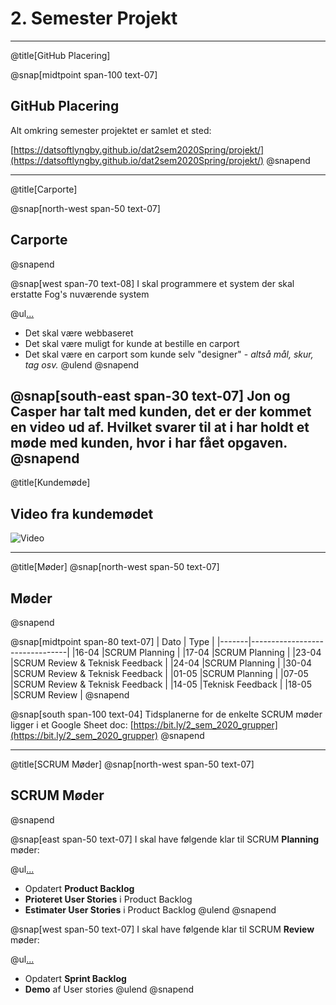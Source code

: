 ﻿# 2. Semester Projekt

---
@title[GitHub Placering]

@snap[midtpoint span-100 text-07]
## GitHub Placering

Alt omkring semester projektet er samlet et sted:

[https://datsoftlyngby.github.io/dat2sem2020Spring/projekt/](https://datsoftlyngby.github.io/dat2sem2020Spring/projekt/)
@snapend

---
@title[Carporte]

@snap[north-west span-50 text-07]
## Carporte
@snapend

@snap[west span-70 text-08]
I skal programmere et system der skal erstatte Fog's nuværende system

@ul[...](false)
- Det skal være webbaseret
- Det skal være muligt for kunde at bestille en carport
- Det skal være en carport som kunde selv "designer" - *altså mål, skur, tag osv.*
@ulend
@snapend

@snap[south-east span-30 text-07]
Jon og Casper har talt med kunden, det er der kommet en video ud af. Hvilket svarer til at i har holdt et møde med kunden, hvor i har fået opgaven.
@snapend
---
@title[Kundemøde]
## Video fra kundemødet
![Video](https://www.youtube.com/embed/OMatlvol_ns)

---
@title[Møder]
@snap[north-west span-50 text-07]
## Møder
@snapend

@snap[midtpoint span-80 text-07]
| Dato  | Type                           |
|-------|--------------------------------|
|16-04  |SCRUM Planning                  |
|17-04  |SCRUM Planning                  |
|23-04  |SCRUM Review & Teknisk Feedback |
|24-04  |SCRUM Planning                  |
|30-04  |SCRUM Review & Teknisk Feedback |
|01-05  |SCRUM Planning                  |
|07-05  |SCRUM Review & Teknisk Feedback |
|14-05  |Teknisk Feedback                |
|18-05  |SCRUM Review                    |
@snapend

@snap[south span-100 text-04]
Tidsplanerne for de enkelte SCRUM møder ligger i et Google Sheet doc: [https://bit.ly/2_sem_2020_grupper](https://bit.ly/2_sem_2020_grupper)
@snapend

---
@title[SCRUM Møder]
@snap[north-west span-50 text-07]
## SCRUM Møder
@snapend

@snap[east span-50 text-07]
I skal have følgende klar til SCRUM **Planning** møder:

@ul[...](false)
- Opdatert **Product Backlog**
- **Prioteret User Stories** i Product Backlog
- **Estimater User Stories** i Product Backlog
@ulend
@snapend

@snap[west span-50 text-07]
I skal have følgende klar til SCRUM **Review** møder:

@ul[...](false)
- Opdatert **Sprint Backlog**
- **Demo** af User stories
@ulend
@snapend

